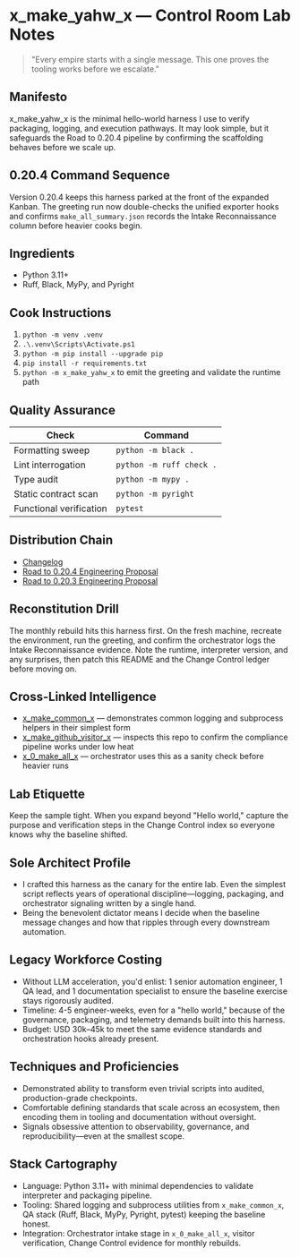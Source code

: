 # x_make_yahw_x — Control Room Lab Notes

> "Every empire starts with a single message. This one proves the tooling works before we escalate."

## Manifesto
x_make_yahw_x is the minimal hello-world harness I use to verify packaging, logging, and execution pathways. It may look simple, but it safeguards the Road to 0.20.4 pipeline by confirming the scaffolding behaves before we scale up.

## 0.20.4 Command Sequence
Version 0.20.4 keeps this harness parked at the front of the expanded Kanban. The greeting run now double-checks the unified exporter hooks and confirms `make_all_summary.json` records the Intake Reconnaissance column before heavier cooks begin.

## Ingredients
- Python 3.11+
- Ruff, Black, MyPy, and Pyright

## Cook Instructions
1. `python -m venv .venv`
2. `.\.venv\Scripts\Activate.ps1`
3. `python -m pip install --upgrade pip`
4. `pip install -r requirements.txt`
5. `python -m x_make_yahw_x` to emit the greeting and validate the runtime path

## Quality Assurance
| Check | Command |
| --- | --- |
| Formatting sweep | `python -m black .`
| Lint interrogation | `python -m ruff check .`
| Type audit | `python -m mypy .`
| Static contract scan | `python -m pyright`
| Functional verification | `pytest`

## Distribution Chain
- [Changelog](./CHANGELOG.md)
- [Road to 0.20.4 Engineering Proposal](../x_0_make_all_x/Change%20Control/0.20.4/Road%20to%200.20.4%20Engineering%20Proposal.md)
- [Road to 0.20.3 Engineering Proposal](../x_0_make_all_x/Change%20Control/0.20.3/Road%20to%200.20.3%20Engineering%20Proposal.md)

## Reconstitution Drill
The monthly rebuild hits this harness first. On the fresh machine, recreate the environment, run the greeting, and confirm the orchestrator logs the Intake Reconnaissance evidence. Note the runtime, interpreter version, and any surprises, then patch this README and the Change Control ledger before moving on.

## Cross-Linked Intelligence
- [x_make_common_x](../x_make_common_x/README.md) — demonstrates common logging and subprocess helpers in their simplest form
- [x_make_github_visitor_x](../x_make_github_visitor_x/README.md) — inspects this repo to confirm the compliance pipeline works under low heat
- [x_0_make_all_x](../x_0_make_all_x/README.md) — orchestrator uses this as a sanity check before heavier runs

## Lab Etiquette
Keep the sample tight. When you expand beyond "Hello world," capture the purpose and verification steps in the Change Control index so everyone knows why the baseline shifted.

## Sole Architect Profile
- I crafted this harness as the canary for the entire lab. Even the simplest script reflects years of operational discipline—logging, packaging, and orchestrator signaling written by a single hand.
- Being the benevolent dictator means I decide when the baseline message changes and how that ripples through every downstream automation.

## Legacy Workforce Costing
- Without LLM acceleration, you'd enlist: 1 senior automation engineer, 1 QA lead, and 1 documentation specialist to ensure the baseline exercise stays rigorously audited.
- Timeline: 4-5 engineer-weeks, even for a "hello world," because of the governance, packaging, and telemetry demands built into this harness.
- Budget: USD 30k–45k to meet the same evidence standards and orchestration hooks already present.

## Techniques and Proficiencies
- Demonstrated ability to transform even trivial scripts into audited, production-grade checkpoints.
- Comfortable defining standards that scale across an ecosystem, then encoding them in tooling and documentation without oversight.
- Signals obsessive attention to observability, governance, and reproducibility—even at the smallest scope.

## Stack Cartography
- Language: Python 3.11+ with minimal dependencies to validate interpreter and packaging pipeline.
- Tooling: Shared logging and subprocess utilities from `x_make_common_x`, QA stack (Ruff, Black, MyPy, Pyright, pytest) keeping the baseline honest.
- Integration: Orchestrator intake stage in `x_0_make_all_x`, visitor verification, Change Control evidence for monthly rebuilds.
